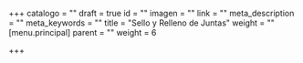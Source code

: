 +++
catalogo = ""
draft = true
id = ""
imagen = ""
link = ""
meta_description = ""
meta_keywords = ""
title = "Sello y Relleno de Juntas"
weight = ""
[menu.principal]
parent = ""
weight = 6

+++
